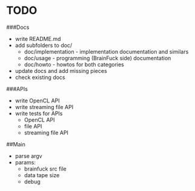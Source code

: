 TODO
====

###Docs
* write README.md
* add subfolders to doc/
  * doc/implementation - implementation documentation and similars
  * doc/usage - programming (BrainFuck side) documentation
  * doc/howto - howtos for both categories
* update docs and add missing pieces
* check existing docs

###APIs
* write OpenCL API
* write streaming file API
* write tests for APIs
  * OpenCL API
  * file API
  * streaming file API

##Main
* parse argv
* params:
  * brainfuck src file
  * data tape size
  * debug

